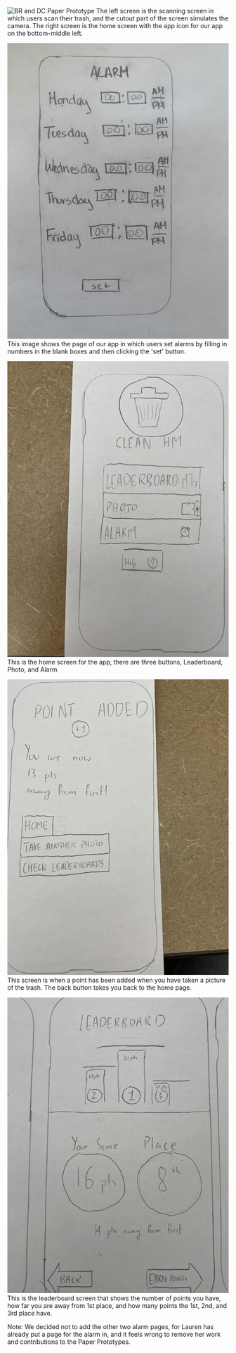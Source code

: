 ![BR and DC Paper Prototype](/assets/img/BR-DCPaperPrototype.jpeg)
The left screen is the scanning screen in which users scan their trash, and the cutout part of the screen simulates the camera. The right screen is the home screen with the app icon for our app on the bottom-middle left.

![LP Paper Prototype](/assets/img/LPPaperPrototype.jpeg)
This image shows the page of our app in which users set alarms by filling in numbers in the blank boxes and then clicking the 'set' button.

![LP Paper Prototype](/assets/img/File_002.jpeg)
This is the home screen for the app, there are three buttons, Leaderboard, Photo, and Alarm

![LP Paper Prototype](/assets/img/File_003.jpeg)
This screen is when a point has been added when you have taken a picture of the trash. The back button takes you back to the home page.

![LP Paper Prototype](/assets/img/File_001.jpeg)
This is the leaderboard screen that shows the number of points you have, how far you are away from 1st place, and how many points the 1st, 2nd, and 3rd place have.

Note: We decided not to add the other two alarm pages, for Lauren has already put a page for the alarm in, and it feels wrong to remove her work and contributions to the
Paper Prototypes.
